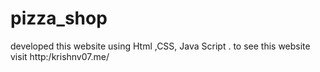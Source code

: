 # pizza_shop
developed this website using Html ,CSS, Java Script  . to see this website visit http:/krishnv07.me/
